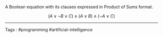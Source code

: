 A Boolean equation with its clauses expressed in Product of Sums format.

$$(A∨¬B∨C)∧(A∨B)∧(¬A∨C)$$

___
Tags : #programming #artificial-intelligence